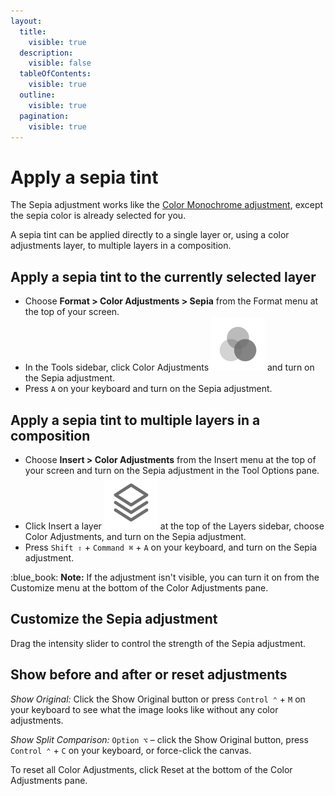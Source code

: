 ```yaml
---
layout:
  title:
    visible: true
  description:
    visible: false
  tableOfContents:
    visible: true
  outline:
    visible: true
  pagination:
    visible: true
---
```


# Apply a sepia tint

The Sepia adjustment works like the [Color Monochrome adjustment](convert-an-image-to-black-and-white-with-a-color-tint.md), except the sepia color is already selected for you.

A sepia tint can be applied directly to a single layer or, using a color adjustments layer, to multiple layers in a composition.

## Apply a sepia tint to the currently selected layer

* Choose **Format > Color Adjustments > Sepia** from the Format menu at the top of your screen.
* In the Tools sidebar, click Color Adjustments <img src="../.gitbook/assets/Color-Adjustments.png" alt="" data-size="line"> and turn on the Sepia adjustment.
* Press `A` on your keyboard and turn on the Sepia adjustment.

## Apply a sepia tint to multiple layers in a composition

* Choose **Insert > Color Adjustments** from the Insert menu at the top of your screen and turn on the Sepia adjustment in the Tool Options pane.
* Click Insert a layer <img src="../.gitbook/assets/Layer.png" alt="" data-size="line"> at the top of the Layers sidebar, choose Color Adjustments, and turn on the Sepia adjustment.
* Press `Shift ⇧` + `Command ⌘` + `A` on your keyboard, and turn on the Sepia adjustment.

:blue\_book: **Note:** If the adjustment isn't visible, you can turn it on from the Customize menu at the bottom of the Color Adjustments pane.

## Customize the Sepia adjustment&#x20;

Drag the intensity slider to control the strength of the Sepia adjustment.

## Show before and after or reset adjustments

_Show Original:_ Click the Show Original button or press `Control ⌃` + `M` on your keyboard to see what the image looks like without any color adjustments.

_Show Split Comparison:_ `Option ⌥` – click the Show Original button, press `Control ⌃` + `C` on your keyboard, or force-click the canvas.

To reset all Color Adjustments, click Reset at the bottom of the Color Adjustments pane.
